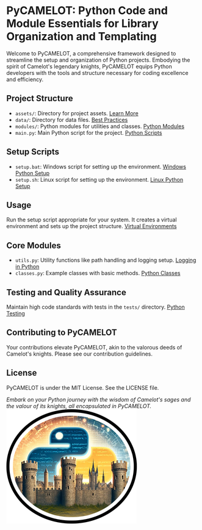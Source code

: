 
# PyCAMELOT: Python Code and Module Essentials for Library Organization and Templating

Welcome to PyCAMELOT, a comprehensive framework designed to streamline the setup and organization of Python projects. Embodying the spirit of Camelot's legendary knights, PyCAMELOT equips Python developers with the tools and structure necessary for coding excellence and efficiency.

## Project Structure
- `assets/`: Directory for project assets. [Learn More](https://docs.python.org/3/tutorial/modules.html#packages)
- `data/`: Directory for data files. [Best Practices](https://docs.python-guide.org/writing/structure/)
- `modules/`: Python modules for utilities and classes. [Python Modules](https://docs.python.org/3/tutorial/modules.html)
- `main.py`: Main Python script for the project. [Python Scripts](https://realpython.com/run-python-scripts/)

## Setup Scripts
- `setup.bat`: Windows script for setting up the environment. [Windows Python Setup](https://docs.python.org/3/using/windows.html)
- `setup.sh`: Linux script for setting up the environment. [Linux Python Setup](https://docs.python.org/3/using/unix.html)

## Usage
Run the setup script appropriate for your system. It creates a virtual environment and sets up the project structure. [Virtual Environments](https://docs.python.org/3/library/venv.html)

## Core Modules
- `utils.py`: Utility functions like path handling and logging setup. [Logging in Python](https://docs.python.org/3/library/logging.html)
- `classes.py`: Example classes with basic methods. [Python Classes](https://docs.python.org/3/tutorial/classes.html)

## Testing and Quality Assurance
Maintain high code standards with tests in the `tests/` directory. [Python Testing](https://docs.python.org/3/library/unittest.html)

## Contributing to PyCAMELOT
Your contributions elevate PyCAMELOT, akin to the valorous deeds of Camelot's knights. Please see our contribution guidelines.

## License
PyCAMELOT is under the MIT License. See the LICENSE file.

_Embark on your Python journey with the wisdom of Camelot's sages and the valour of its knights, all encapsulated in PyCAMELOT._
![](https://github.com/RchGrav/PyCAMELOT/blob/edfa32605d15f2ce0a276e60c886a95db35ee626/PyCAMELOT.png)
